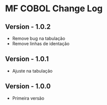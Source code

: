 # MF COBOL Change Log

## Version - 1.0.2
 - Remove bug na tabulação
 - Remove linhas de identação

## Version - 1.0.1
 - Ajuste na tabulação

## Version - 1.0.0
 - Primeira versão

